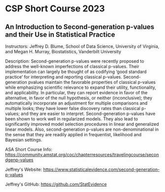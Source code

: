 # CSP Short Course 2023

## An Introduction to Second-generation p-values and their Use in Statistical Practice

Instructors: Jeffrey D. Blume, School of Data Science, University of Virginia, and Megan H. Murray, Biostatistics, Vanderbilt University

Description:
Second-generation p-values were recently proposed to address the well-known imperfections of classical p-values. Their implementation can largely be thought of as codifying ‘good standard practice’ for interpreting and reporting classical p-values. Second-generation pvalues maintain the favorable properties of classical p-values while emphasizing scientific relevance to expand their utility, functionality, and applicability. In particular, they can report evidence in favor of the alternative, in favor of the null hypothesis, or neither (inconclusive); they automatically incorporate an adjustment for multiple comparisons and multiple looks; they have lower false discovery rates than classical p-values; and they are easier to interpret. Second-generation p-values have been shown to work well in regularized models. They also lead to significantly improved model selection procedures in linear and generalized linear models. Also, second-generation p-values are non-denominational in the sense that they are readily applied in frequentist, likelihood and Bayesian settings.

ASA Short Course Info: https://community.amstat.org/coc/chapterresources/travelingcourse/secondgenp-values

Jeffrey's Website: https://www.statisticalevidence.com/second-generation-p-values

Jeffrey's GitHub: https://github.com/StatEvidence
